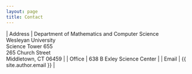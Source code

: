 ```yaml
---
layout: page
title: Contact
---
```


| Address | Department of Mathematics and Computer Science <br />Wesleyan University <br />Science Tower 655 <br />265 Church Street <br />Middletown, CT 06459 |
| Office | 638 B Exley Science Center |
| Email | {{ site.author.email }} |
